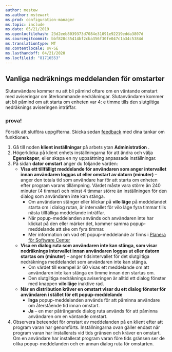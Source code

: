 ```yaml
---
author: mestew
ms.author: mstewart
ms.prod: configuration-manager
ms.topic: include
ms.date: 05/21/2019
ms.openlocfilehash: 23d2eeb8039373d7084e31091e92219edda3807d
ms.sourcegitcommit: bbf820c35414bf2cba356f30fe047c1a34c5384d
ms.translationtype: MT
ms.contentlocale: sv-SE
ms.lasthandoff: 04/21/2020
ms.locfileid: "81716553"
---
```

## <a name="more-frequent-countdown-notifications-for-restarts"></a><a name="bkmk_restart"></a>Vanliga nedräknings meddelanden för omstarter
<!--3976435-->
Slutanvändare kommer nu att bli påmind oftare om en väntande omstart med aviseringar om återkommande nedräkningar. Slutanvändaren kommer att bli påmind om att starta om enheten var 4: e timme tills den slutgiltiga nedräknings aviseringen inträffar.

### <a name="try-it-out"></a>prova!

Försök att slutföra uppgifterna. Skicka sedan [feedback](../../../../understand/find-help.md#product-feedback) med dina tankar om funktionen.

1. Gå till noden **klient inställningar** på arbets ytan **Administration** .
2. Högerklicka på klient enhets inställningarna för att ändra och välja **Egenskaper**, eller skapa en ny uppsättning anpassade inställningar.
3. På sidan **dator omstart** anger du följande värden:
   - **Visa ett tillfälligt meddelande för användaren som anger intervallet innan användaren loggas ut eller omstart av datorn (minuter)** – anger den totala tid som användare har för att starta om enheten efter program varans tillämpning. Värdet måste vara större än 240 minuter (4 timmar) och minst 4 timmar större än inställningen för den dialog som användaren inte kan stänga.
      - Om användaren stänger eller klickar på **vilo läge** på meddelandet starta om i dialog rutan, är intervallet för vilo läge fyra timmar tills nästa tillfälliga meddelande inträffar.
      - När popup-meddelanden används och användaren inte har klickat på den eller märker det, kommer samma popup-meddelande att ske om fyra timmar. 
      - Mer information om vad ett popup-meddelande är finns i [Planera för Software Center](../../../../../apps/plan-design/plan-for-software-center.md#bkmk_impact)
   - **Visa en dialog ruta som användaren inte kan stänga, som visar nedräknings intervallet innan användaren loggas ut eller datorn startas om (minuter)** – anger tidsintervallet för det slutgiltiga nedräknings meddelandet som användaren inte kan stänga. 
      - Om värdet till exempel är 60 visas ett meddelande om att användaren inte kan stänga en timme innan den startas om. 
      - Den slutgiltiga nedräknings aviseringen är alltid ett dialog fönster med knappen **vilo läge** inaktive rad.
   - **När en distribution kräver en omstart visar du ett dialog fönster för användaren i stället för ett popup-meddelande** 
      - **Inga** popup-meddelanden används för att påminna användare om återstående tid innan omstart.
      -  **Ja** – en mer påträngande dialog ruta används för att påminna användaren om en väntande omstart.
4. Observera beteendet för omstart av meddelanden på en klient efter att program varan har genomförts. Inställningarna ovan gäller endast när program varan har installerats vid tids gränsen och kräver en omstart. Om en användare har installerat program varan före tids gränsen ser de olika popup-meddelanden och en annan dialog ruta för omstarten.
